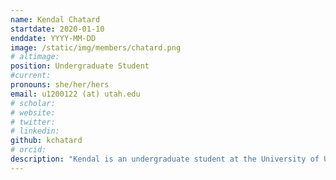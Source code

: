 ```yaml
---
name: Kendal Chatard
startdate: 2020-01-10
enddate: YYYY-MM-DD
image: /static/img/members/chatard.png
# altimage:
position: Undergraduate Student
#current:
pronouns: she/her/hers
email: u1200122 (at) utah.edu
# scholar:
# website:
# twitter:
# linkedin:
github: kchatard
# orcid:
description: "Kendal is an undergraduate student at the University of Utah currently in her junior year and she is majoring in Anthropology with a health emphasis. She is also on the pre-med track and a double minor in integrative human biology and chemistry. She joined the lab in January of 2020 and am working on a University of Utah Undergraduate Research Opportunities Program (UROP) project this fall. She broadly interested in the intersection of primate/human genomics and health/disease and her UROP research project is focused on deleterious mutations in the mitochondrial genome of chimps and bonobos at a population level."
---
```


